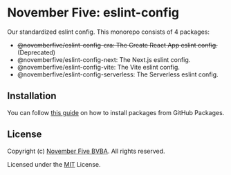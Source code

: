 # November Five: eslint-config

Our standardized eslint config. This monorepo consists of 4 packages:

- ~~@novemberfive/eslint-config-cra: The Create React App eslint config.~~ (Deprecated)
- @novemberfive/eslint-config-next: The Next.js eslint config.
- @novemberfive/eslint-config-vite: The Vite eslint config.
- @novemberfive/eslint-config-serverless: The Serverless eslint config.

## Installation

You can follow [this guide](https://docs.github.com/en/packages/working-with-a-github-packages-registry/working-with-the-npm-registry#installing-a-package) on how to install packages from GitHub Packages.

## License

Copyright (c) [November Five BVBA](https://novemberfive.co). All rights reserved.

Licensed under the [MIT](LICENSE) License.
